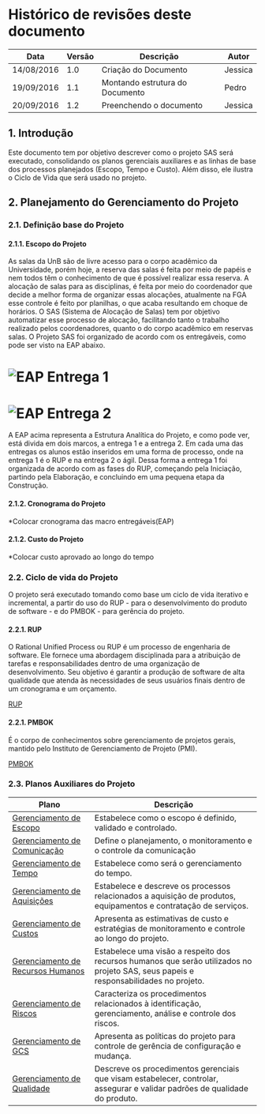 # Histórico de revisões deste documento

|Data|Versão|Descrição|Autor|
|----|------|---------|-------|
| 14/08/2016| 1.0 |Criação do Documento |Jessica |
| 19/09/2016| 1.1 |Montando estrutura do Documento |Pedro |
| 20/09/2016| 1.2 |Preenchendo o documento| Jessica |

## 1. Introdução

Este documento tem por objetivo descrever como o projeto SAS será executado, consolidando os planos gerenciais auxiliares e as linhas de base dos processos planejados (Escopo, Tempo e Custo). Além disso, ele ilustra o Ciclo de Vida que será usado no projeto.

## 2. Planejamento do Gerenciamento do Projeto

### 2.1. Definição base do Projeto
#### 2.1.1. Escopo do Projeto

As salas da UnB são de livre acesso para o corpo acadêmico da Universidade, porém hoje, a reserva das salas é feita por meio de papéis e nem todos têm o conhecimento de que é possível realizar essa reserva. A alocação de salas para as disciplinas, é feita por meio do coordenador que decide a melhor forma de organizar essas alocações, atualmente na FGA esse controle é feito por planilhas, o que acaba resultando em choque de horários. O SAS (Sistema de Alocação de Salas) tem por objetivo automatizar esse processo de alocação, facilitando tanto o trabalho realizado pelos coordenadores, quanto o do corpo acadêmico em reservas salas.
O Projeto SAS foi organizado de acordo com os entregáveis, como pode ser visto na EAP abaixo.

# ![EAP Entrega 1](https://raw.githubusercontent.com/wiki/fga-gpp-mds/2016.2-SAS_FGA/img/EAP_Entrega1v4.png) 
# ![EAP Entrega 2](https://raw.githubusercontent.com/wiki/fga-gpp-mds/2016.2-SAS_FGA/img/EAP_Entrega2v4.png)

A EAP acima representa a Estrutura Analítica do Projeto, e como pode ver, está divida em dois marcos, a entrega 1 e a entrega 2.
Em cada uma das entregas os alunos estão inseridos em uma forma de processo, onde na entrega 1 é o RUP e na entrega 2 o ágil. Dessa forma a entrega 1 foi organizada de acordo com as fases do RUP, começando pela Iniciação, partindo pela Elaboração, e concluindo em uma pequena etapa da Construção.

#### 2.1.2. Cronograma do Projeto

*Colocar cronograma das macro entregáveis(EAP) 

#### 2.1.2. Custo do Projeto

*Colocar custo aprovado ao longo do tempo

### 2.2. Ciclo de vida do Projeto

O projeto será executado tomando como base um ciclo de vida iterativo e incremental, a partir do uso do RUP - para o desenvolvimento do produto de software - e do PMBOK - para gerência do projeto.

#### 2.2.1. RUP
O Rational Unified Process ou RUP é um processo de engenharia de software. Ele fornece uma abordagem disciplinada para a atribuição de tarefas e responsabilidades dentro de uma organização de desenvolvimento. Seu objetivo é garantir a produção de software de alta qualidade que atenda às necessidades de seus usuários finais dentro de um cronograma e um orçamento.

[RUP](http://sce.uhcl.edu/helm/rationalunifiedprocess/)

#### 2.2.1. PMBOK
É o corpo de conhecimentos sobre gerenciamento de projetos gerais, mantido pelo Instituto de Gerenciamento de Projeto (PMI).

[PMBOK](http://www.pmi.org/pmbok-guide-standards)

### 2.3. Planos Auxiliares do Projeto

|Plano|Descrição|
|-----|---------|
|[Gerenciamento de Escopo](https://github.com/fga-gpp-mds/2016.2-SAS_FGA/wiki/Gerenciamento-de-Escopo)|Estabelece como o escopo é definido, validado e controlado. |
|[Gerenciamento de Comunicação](https://github.com/fga-gpp-mds/2016.2-SAS_FGA/wiki/Gerenciamento-de-Comunica%C3%A7%C3%A3o)|Define o planejamento, o monitoramento e o controle da comunicação|
|[Gerenciamento de Tempo](https://github.com/fga-gpp-mds/2016.2-SAS_FGA/wiki/Gerenciamento-de-Tempo)|Estabelece como será o gerenciamento do tempo.|
|[Gerenciamento de Aquisições](https://github.com/fga-gpp-mds/2016.2-SAS_FGA/wiki/Gerenciamento-de-Aquisi%C3%A7%C3%B5es)|Estabelece e descreve os processos relacionados a aquisição de produtos, equipamentos e contratação de serviços.|
|[Gerenciamento de Custos](https://github.com/fga-gpp-mds/2016.2-SAS_FGA/wiki/Gerenciamento-de-Custos)|Apresenta as estimativas de custo e estratégias de monitoramento e controle ao longo do projeto.|
|[Gerenciamento de Recursos Humanos](https://github.com/fga-gpp-mds/2016.2-SAS_FGA/wiki/Gerenciamento-de-Recursos-Humanos)|Estabelece uma visão a respeito dos recursos humanos que serão utilizados no projeto SAS, seus papeis e responsabilidades no projeto.|
|[Gerenciamento de Riscos](https://github.com/fga-gpp-mds/2016.2-SAS_FGA/wiki/Gerenciamento-de-Riscos)|Caracteriza os procedimentos relacionados à identificação, gerenciamento, análise e controle dos riscos.|
|[Gerenciamento de GCS](https://github.com/fga-gpp-mds/2016.2-SAS_FGA/wiki/Plano-de-Ger%C3%AAncia-de-Configura%C3%A7%C3%A3o-de-Software)|Apresenta as políticas do projeto para controle de gerência de configuração e mudança.|
|[Gerenciamento de Qualidade](https://github.com/fga-gpp-mds/2016.2-SAS_FGA/wiki/Gerenciamento-de-Qualidade)|Descreve os procedimentos gerenciais que visam estabelecer, controlar, assegurar e validar padrões de qualidade do produto.|